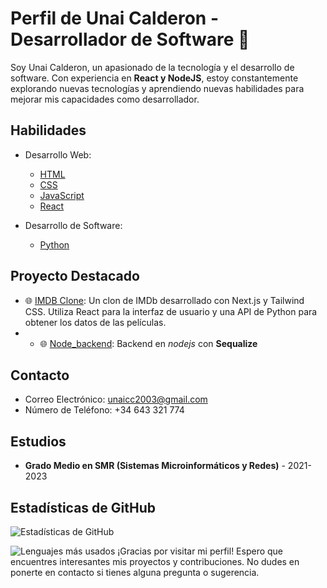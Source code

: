 # Perfil de Unai Calderon - Desarrollador de Software 👋

Soy Unai Calderon, un apasionado de la tecnología y el desarrollo de software. Con experiencia en **React y NodeJS**, estoy constantemente explorando nuevas tecnologías y aprendiendo nuevas habilidades para mejorar mis capacidades como desarrollador.

## Habilidades

- Desarrollo Web:
  - [HTML](https://developer.mozilla.org/en-US/docs/Web/HTML)
  - [CSS](https://developer.mozilla.org/en-US/docs/Web/CSS)
  - [JavaScript](https://developer.mozilla.org/en-US/docs/Web/JavaScript)
  - [React](https://reactjs.org/)

- Desarrollo de Software:
  - [Python](https://www.python.org/)

## Proyecto Destacado

- 🌐 [IMDB Clone](https://github.com/unaiccz/idmb): Un clon de IMDb desarrollado con Next.js y Tailwind CSS. Utiliza React para la interfaz de usuario y una API de Python para obtener los datos de las películas.
- - 🌐 [Node_backend](https://github.com/unaiccz/node_backend): Backend en *nodejs* con **Sequalize**



## Contacto

- Correo Electrónico: [unaicc2003@gmail.com](mailto:unaicc2003@gmail.com)
- Número de Teléfono: +34 643 321 774


## Estudios

- **Grado Medio en SMR (Sistemas Microinformáticos y Redes)** - 2021-2023
## Estadísticas de GitHub

![Estadísticas de GitHub](https://github-readme-stats.vercel.app/api?username=unaiccz&show_icons=true&theme=radical)


![Lenguajes más usados](https://github-readme-stats.vercel.app/api/top-langs/?username=unaiccz&layout=compact&theme=radical)
¡Gracias por visitar mi perfil! Espero que encuentres interesantes mis proyectos y contribuciones. No dudes en ponerte en contacto si tienes alguna pregunta o sugerencia.

